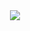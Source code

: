 <div id="header" align="center">
<img src="https://github.com/Kelvinenrique12/kelvinenrique12/assets/145384208/0cf2c4f3-241f-449f-b4c0-04adb090521b" widhth"200"/>
</div>



